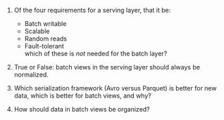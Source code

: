1. Of the four requirements for a serving layer, that it be:  
	- Batch writable
	- Scalable
	- Random reads
	- Fault-tolerant  
	which of these is _not_ needed for the batch layer?  

2. True or False: batch views in the serving layer should always be normalized.

3. Which serialization framework (Avro versus Parquet) is better for new data, which is better for batch views, and why?

4. How should data in batch views be organized?